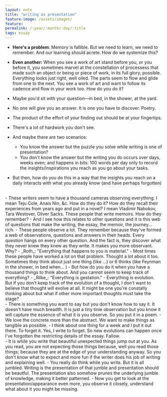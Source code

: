 ```yaml
---
layout: note
title: "writing as presentation"
feature-image: /assets/images/
feature:
permalink: /:year/:month/:day/:title
tags: essay
---
```


- **Here's a problem**: Memory is fallible. But we need to learn, we need to remember. And our learning should acrete. How do we systemize this?

- **Even another:** When you see a work of art stand before you, or you before it, you sometimes marvel at the constellation of processess that made such an object or being or piece of work, in its full glory, possible. Everything looks just right, well oiled. The parts seem to flow and glide from one to the next. You see a work of art and want to follow its cadence and flow in your work too. How do you do it?

- Maybe you'd sit with your question—in bed, in the shower, at the yard.
- No one will give you an answer. It is one you have to discover. Poetry.
- The product of the effort of your finding out should be at your fingertips.
- There's a lot of hardwork you don't see.
- And maybe there are two scenarios:
    - You know the answer but the puzzle you solve while writing is one of presentation?
    - You don't know the answer but the writing you do occurs over days, weeks even; and happens in bits: 100 words per day only to record the insights/inspirations you reach as you go about your tasks.
- But then, how do you do this in a way that the insights you reach on a daily interacts with what you already know (and have perhaps forgotten)  
<br>
- These writers seem to have a thousand cameras observing everything. I mean Teju Cole, Anais Nin, &c. How do they do it? How do they recall their experiences from years ago and put in a novel? I mean Vladimir Nabokov, Tara Westover, Oliver Sacks. These people that write memoirs. How do they remember?
- And I see how this relates to other questions and it is this web of questions that make the writing, the essay, the memoir, the journey... rich.
- These people observe a lot. They remember because they've formed a web of observations, questions and answers in their heads. Every question hangs on every other question. And the fact is, they discover what they never knew they knew as they write. It makes you more observant. Why?
- _Roth_: "Everything that happens to you is material."
- Most times these people have worked a lot on that problem. Thought a lot about it too. Sometimes they think about just one thing (like ...) or 6 thinks (like Feynman in the shower, in bed when... )
- But how do you do it when you have a thousand things to think about. And you cannot seem to keep track of everything? 
- _Rilke_: "Everything is gestation."
- Everything is evolution. But if you don't keep track of the evolution of a thought, I don't want to believe that thought will evolve at all. It might be one you're constatly thinking about but what if other more important thoughts must take the stage?  
<br>
- There is something you want to say but you don't know how to say it. It doesn't have much breadth. It is just a tiny tinie observation but you know it will capture the essence of what it is you observe. So you put it in a poem. 
- We love the concrete more than the abstract. We want to make things as tangible as possible.
- I think about one thing for a week and I put it out there. To forget it. Yes, I  write to forget. So new evolutions can happen once I've forgotten the restricting details of the essay. Fallow.
<br>
- It is while you write that beautiful unexpected things jump out at you. As you read, you are not expecting those things because, well you read those things; because they are at the edge of your understanding anyway. So you don't know what to expect and more fun if the writer does his job of writing and explaining well.
- You really do think while you write. But it is all jumbled. Writing is the presentation of that jumble and presentation should be beautful. The presentation also somehow prunes the underlying jumble of knowledge, making it better patterned.
- Now you get to look at the presentation/appearance even more, you observe it closely, understand what about it you might be missing.
